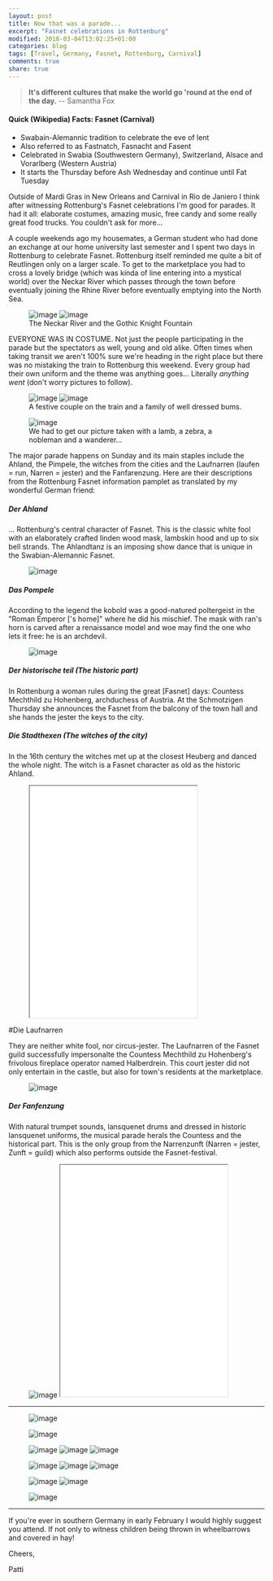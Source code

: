 ```yaml
---
layout: post
title: Now that was a parade...
excerpt: "Fasnet celebrations in Rottenburg"
modified: 2018-03-04T13:02:25+01:00
categories: blog
tags: [Travel, Germany, Fasnet, Rottenburg, Carnival]
comments: true
share: true
---
```


> <strong>It's different cultures that make the world go 'round at the end of the day.</strong>
> -- Samantha Fox 

#### Quick (Wikipedia) Facts: Fasnet (Carnival)
* Swabain-Alemannic tradition to celebrate the eve of lent
* Also referred to as Fastnatch, Fasnacht and Fasent
* Celebrated in Swabia (Southwestern Germany), Switzerland, Alsace and Vorarlberg (Western Austria)
* It starts the Thursday before Ash Wednesday and continue until Fat Tuesday

Outside of Mardi Gras in New Orleans and Carnival in Rio de Janiero I think after witnessing Rottenburg's Fasnet celebrations I'm good for parades. It had it all: elaborate costumes, amazing music, free candy and some really great food trucks. You couldn't ask for more...

A couple weekends ago my housemates, a German student who had done an exchange at our home university last semester and I spent two days in Rottenburg to celebrate Fasnet. Rottenburg itself reminded me quite a bit of Reutlingen only on a larger scale. To get to the marketplace you had to cross a lovely bridge (which was kinda of line entering into a mystical world) over the Neckar River which passes through the town before eventually joining the Rhine River before eventually emptying into the North Sea.  

<figure class ="half">
  <img src="/images/posts/04.03.18/neckar.jpg" alt="image">
  <img src="/images/posts/04.03.18/fountain.jpg" alt="image">
  <figcaption>The Neckar River and the Gothic Knight Fountain</figcaption>
</figure>

EVERYONE WAS IN COSTUME. Not just the people participating in the parade but the spectators as well, young and old alike. Often times when taking transit we aren't 100% sure we're heading in the right place but there was no mistaking the train to Rottenburg this weekend. Every group had their own uniform and the theme was anything goes... Literally *anything went* (don't worry pictures to follow).

<figure class ="half">
  <img src="/images/posts/04.03.18/birdhats.jpg" alt="image">
  <img src="/images/posts/04.03.18/bum.jpg" alt="image">
  <figcaption>A festive couple on the train and a family of well dressed bums.</figcaption>
</figure>

<figure>
	<img src="/images/posts/04.03.18/costumes.jpeg" alt="image">
  <figcaption>We had to get our picture taken with a lamb, a zebra, a nobleman and a wanderer...</figcaption>
</figure>

The major parade happens on Sunday and its main staples include the Ahland, the Pimpele, the witches from the cities and the Laufnarren (laufen = run, Narren = jester) and the Fanfarenzung. Here are their descriptions from the Rottenburg Fasnet information pamplet as translated by my wonderful German friend:

##### Der Ahland

... Rottenburg's central character of Fasnet. This is the classic white fool with an elaborately crafted linden wood mask, lambskin hood and up to six bell strands. The Ahlandtanz is an imposing show dance that is unique in the Swabian-Alemannic Fasnet.

<figure>
	<img src="/images/posts/04.03.18/ahland.jpg" alt="image">
</figure>

##### Das Pompele

According to the legend the kobold was a good-natured poltergeist in the "Roman Emperor ['s home]" where he did his mischief. The mask with ran's horn is carved after a renaissance model and woe may find the one who lets it free: he is an archdevil.  

<figure>
	<img src="/images/posts/04.03.18/pompele.jpg" alt="image">
</figure>

##### Der historische teil (The historic part)

In Rottenburg a woman rules during the great [Fasnet] days: Countess Mechthild zu Hohenberg, archduchess of Austria. At the Schmotzigen Thursday she announces the Fasnet from the balcony of the town hall and she hands the jester the keys to the city.

##### Die Stadthexen (The witches of the city)

In the 16th century the witches met up at the closest Heuberg and danced the whole night. The witch is a Fasnet character as old as the historic Ahland.

<figure>
  <iframe width="329" height="455" src="/images/posts/04.03.18/stadthexen.mp4" autoplay="false"></iframe>
</figure>

#Die Laufnarren

They are neither white fool, nor circus-jester. The Laufnarren of the Fasnet guild successfully impersonalte the Countess Mechthild zu Hohenberg's frivolous fireplace operator named Halberdrein. This court jester did not only entertain in the castle, but also for town's residents at the marketplace.

<figure>
	<img src="/images/posts/04.03.18/laufnarren.jpg" alt="image">
</figure>

##### Der Fanfenzung

With natural trumpet sounds, lansquenet drums and dressed in historic lansquenet uniforms, the musical parade herals the Countess and the historical part. This is the only group from the Narrenzunft (Narren = jester, Zunft = guild) which also performs outside the Fasnet-festival.

<figure class ="half">
  <img src="/images/posts/04.03.18/fanfarenzung.jpg" alt="image">
  <iframe width="329" height="455" src="/images/posts/04.03.18/fanfarenzung.mp4" autoplay="false"></iframe>
</figure>

---

<figure>
	<img src="/images/posts/04.03.18/signs.jpg" alt="image">
</figure>

<figure>
	<img src="/images/posts/04.03.18/fakeclergy.jpg" alt="image">
</figure>

<figure class ="third">
  <img src="/images/posts/04.03.18/tinkerbell.jpg" alt="image">
  <img src="/images/posts/04.03.18/fishermen.jpg" alt="image">
  <img src="/images/posts/04.03.18/trolls.jpg" alt="image">
</figure>

<figure class ="third">
  <img src="/images/posts/04.03.18/bears.jpg" alt="image">
  <img src="/images/posts/04.03.18/ducks.jpg" alt="image">
  <img src="/images/posts/04.03.18/cats.jpg" alt="image">
</figure>

<figure class ="half">
  <img src="/images/posts/04.03.18/views.jpg" alt="image">
	<img src="/images/posts/04.03.18/parademasks.jpg" alt="image">
</figure>

<figure>
	<img src="/images/posts/04.03.18/candy.jpg" alt="image">
</figure>

---

If you're ever in southern Germany in early February I would highly suggest you attend. If not only to witness children being thrown in wheelbarrows and covered in hay!

Cheers,

Patti
